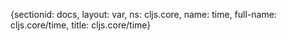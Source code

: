 {sectionid: docs, layout: var, ns: cljs.core, name: time, full-name: cljs.core/time,
  title: cljs.core/time}
